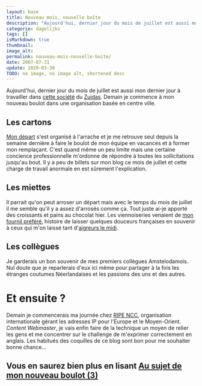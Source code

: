 ```yaml
---
layout: base
title: Nouveau mois, nouvelle boîte
description: "Aujourd'hui, dernier jour du mois de juillet est aussi mon dernier jour à travailler dans cette société du Zuidas. Demain je commence à mon nouveau boulot d"
categorie: dagelijks
tags: []
isMarkdown: true
thumbnail: 
image_alt: 
permalink: nouveau-mois-nouvelle-boite/
date: 2007-07-31
update: 2020-03-30
TODO: no image, no image alt, shortened desc
---
```


Aujourd'hui, dernier jour du mois de juillet est aussi mon dernier jour à travailler dans [cette société](/de-mon-boulot) du [Zuidas](/un-buurt-nomme-zuidas). Demain je commence à mon nouveau boulot dans une organisation basée en centre ville.

## Les cartons
[Mon départ](/je-demissionne) s'est organisé à l'arrache et je me retrouve seul depuis la semaine dernière à faire le boulot de mon équipe en vacances et à former mon remplaçant. C'est quand même un peu limite mais une certaine concience professionnelle m'ordonne de répondre à toutes les sollicitations jusqu'au bout. Il y a peu de billets sur mon blog ce mois de juillet et cette charge de travail anormale en est sûrement l'explication.

## Les miettes
Il parrait qu'on peut arroser un départ mais avec le temps du mois de juillet il me semble qu'il y a assez d'arrosés comme ça. Tout juste ai-je apporté des croissants et pains au chocolat hier. Les viennoiseries venaient de [mon fournil préféré](/le-fournil-de-sebastien), histoire de laisser quelques douceurs françaises en souvenir à ceux qui m'on laissé tant d'[aigreurs le midi](/le-lunch-du-midi).

## Les collègues
Je garderais un bon souvenir de mes premiers collègues Amstelodamois. Nul doute que je reparlerais d'eux ici même pour partager à la fois les étranges coutumes Néerlandaises et les passions des uns et des autres.

# Et ensuite ?
Demain je commencerais ma journée chez [RIPE NCC](http://ripe.net/info/ncc/index.html), organisation internationale gérant les adresses IP pour l'Europe et le Moyen-Orient. *Content Webmaster*, je vais enfin faire de la technique un moyen de relier les gens et me concentrer sur le challenge de m'exprimer correctement en anglais. Les habitués des coquilles de ce blog sont bon pour me souhaiter bonne chance...

Vous en saurez bien plus en lisant [Au sujet de mon nouveau boulot (3)](/mon-nouveau-boulot-3)
---